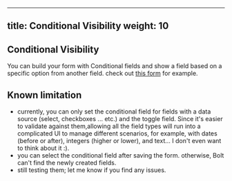 
---
title: Conditional Visibility
weight: 10
---

## Conditional Visibility

You can build your form with Conditional fields and show a field based on a specific option from another field.
check out [this form](https://demo.larazeus.com/bolt/feedback) for example.

## Known limitation
- currently, you can only set the conditional field for fields with a data source (select, checkboxes ... etc.) and the toggle field. Since it's easier to validate against them,allowing all the field types will run into a complicated UI to manage different scenarios, for example, with dates (before or after), integers (higher or lower), and text... I don't even want to think about it :).
- you can select the conditional field after saving the form. otherwise, Bolt can't find the newly created fields.
- still testing them; let me know if you find any issues.
